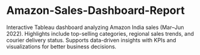 # Amazon-Sales-Dashboard-Report
Interactive Tableau dashboard analyzing Amazon India sales (Mar–Jun 2022). Highlights include top-selling categories, regional sales trends, and courier delivery status. Supports data-driven insights with KPIs and visualizations for better business decisions.
